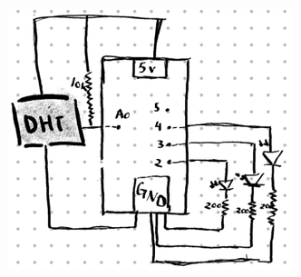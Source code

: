 <p align="center">
<img src="https://github.com/gitkoDev/arduino_temp_sensor/blob/main/scheme.jpg?raw=true" width="600px"/>
</p>
